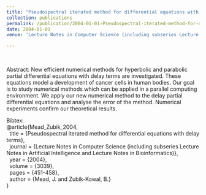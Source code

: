 ```yaml
---
title: "Pseudospectral iterated method for differential equations with delay terms"
collection: publications
permalink: /publication/2004-01-01-Pseudospectral-iterated-method-for-differential-equations-with-delay-terms
date: 2004-01-01
venue: 'Lecture Notes in Computer Science (including subseries Lecture Notes in Artificial Intelligence and Lecture Notes in Bioinformatics)'

---
```


<br>

Abstract:  New efficient numerical methods for hyperbolic and parabolic partial differential equations with delay terms are investigated. These equations model a development of cancer cells in human bodies. Our goal is to study numerical methods which can be applied in a parallel computing environment. We apply our new numerical method to the delay partial differential equations and analyse the error of the method. Numerical experiments confirm our theoretical results.

Bibtex:<br>@article{Mead_Zubik_2004,<br>
&nbsp; title = {Pseudospectral iterated method for differential equations with delay terms},<br>
&nbsp; journal = {Lecture Notes in Computer Science (including subseries Lecture Notes in Artificial Intelligence and Lecture Notes in Bioinformatics)},<br>
&nbsp; year = {2004},<br>
&nbsp; volume = {3039},<br>
&nbsp; pages = {451-458},<br>
&nbsp; author = {Mead, J. and Zubik-Kowal, B.}<br>}

